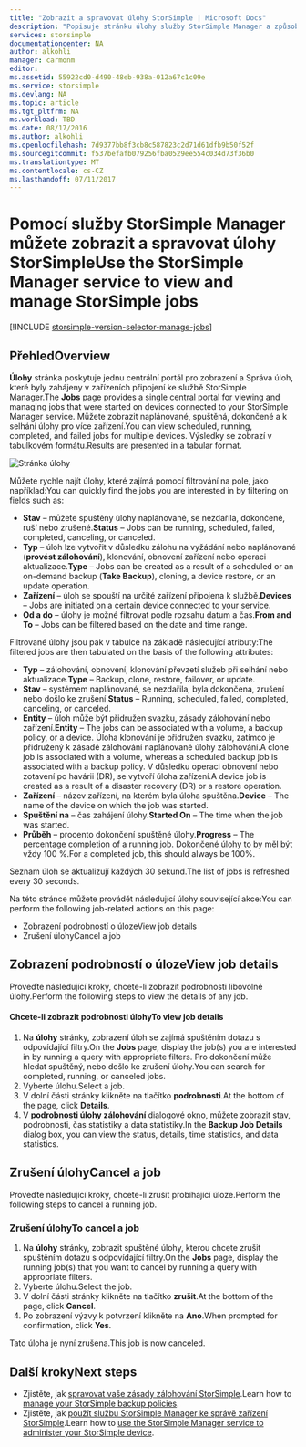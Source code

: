 ```yaml
---
title: "Zobrazit a spravovat úlohy StorSimple | Microsoft Docs"
description: "Popisuje stránku úlohy služby StorSimple Manager a způsobu jeho použití ke sledování poslední, aktuální a naplánované úlohy zálohování."
services: storsimple
documentationcenter: NA
author: alkohli
manager: carmonm
editor: 
ms.assetid: 55922cd0-d490-48eb-938a-012a67c1c09e
ms.service: storsimple
ms.devlang: NA
ms.topic: article
ms.tgt_pltfrm: NA
ms.workload: TBD
ms.date: 08/17/2016
ms.author: alkohli
ms.openlocfilehash: 7d9377bb8f3cb8c587823c2d71d61dfb9b50f52f
ms.sourcegitcommit: f537befafb079256fba0529ee554c034d73f36b0
ms.translationtype: MT
ms.contentlocale: cs-CZ
ms.lasthandoff: 07/11/2017
---
```

# <a name="use-the-storsimple-manager-service-to-view-and-manage-storsimple-jobs"></a><span data-ttu-id="dcd90-103">Pomocí služby StorSimple Manager můžete zobrazit a spravovat úlohy StorSimple</span><span class="sxs-lookup"><span data-stu-id="dcd90-103">Use the StorSimple Manager service to view and manage StorSimple jobs</span></span>
[!INCLUDE [storsimple-version-selector-manage-jobs](../../includes/storsimple-version-selector-manage-jobs.md)]

## <a name="overview"></a><span data-ttu-id="dcd90-104">Přehled</span><span class="sxs-lookup"><span data-stu-id="dcd90-104">Overview</span></span>
<span data-ttu-id="dcd90-105">**Úlohy** stránka poskytuje jednu centrální portál pro zobrazení a Správa úloh, které byly zahájeny v zařízeních připojení ke službě StorSimple Manager.</span><span class="sxs-lookup"><span data-stu-id="dcd90-105">The **Jobs** page provides a single central portal for viewing and managing jobs that were started on devices connected to your StorSimple Manager service.</span></span> <span data-ttu-id="dcd90-106">Můžete zobrazit naplánované, spuštěná, dokončené a k selhání úlohy pro více zařízení.</span><span class="sxs-lookup"><span data-stu-id="dcd90-106">You can view scheduled, running, completed, and failed jobs for multiple devices.</span></span> <span data-ttu-id="dcd90-107">Výsledky se zobrazí v tabulkovém formátu.</span><span class="sxs-lookup"><span data-stu-id="dcd90-107">Results are presented in a tabular format.</span></span> 

![Stránka úlohy](./media/storsimple-manage-jobs/HCS_JobsPage.png)

<span data-ttu-id="dcd90-109">Můžete rychle najít úlohy, které zajímá pomocí filtrování na pole, jako například:</span><span class="sxs-lookup"><span data-stu-id="dcd90-109">You can quickly find the jobs you are interested in by filtering on fields such as:</span></span>

* <span data-ttu-id="dcd90-110">**Stav** – můžete spuštěny úlohy naplánované, se nezdařila, dokončené, ruší nebo zrušené.</span><span class="sxs-lookup"><span data-stu-id="dcd90-110">**Status** – Jobs can be running, scheduled, failed, completed, canceling, or canceled.</span></span>
* <span data-ttu-id="dcd90-111">**Typ** – úloh lze vytvořit v důsledku zálohu na vyžádání nebo naplánované (**provést zálohování**), klonování, obnovení zařízení nebo operaci aktualizace.</span><span class="sxs-lookup"><span data-stu-id="dcd90-111">**Type** – Jobs can be created as a result of a scheduled or an on-demand backup (**Take Backup**), cloning, a device restore, or an update operation.</span></span>
* <span data-ttu-id="dcd90-112">**Zařízení** – úloh se spouští na určité zařízení připojena k službě.</span><span class="sxs-lookup"><span data-stu-id="dcd90-112">**Devices** – Jobs are initiated on a certain device connected to your service.</span></span>
* <span data-ttu-id="dcd90-113">**Od a do** – úlohy je možné filtrovat podle rozsahu datum a čas.</span><span class="sxs-lookup"><span data-stu-id="dcd90-113">**From and To** – Jobs can be filtered based on the date and time range.</span></span>

<span data-ttu-id="dcd90-114">Filtrované úlohy jsou pak v tabulce na základě následující atributy:</span><span class="sxs-lookup"><span data-stu-id="dcd90-114">The filtered jobs are then tabulated on the basis of the following attributes:</span></span>

* <span data-ttu-id="dcd90-115">**Typ** – zálohování, obnovení, klonování převzetí služeb při selhání nebo aktualizace.</span><span class="sxs-lookup"><span data-stu-id="dcd90-115">**Type** – Backup, clone, restore, failover, or update.</span></span>
* <span data-ttu-id="dcd90-116">**Stav** – systémem naplánované, se nezdařila, byla dokončena, zrušení nebo došlo ke zrušení.</span><span class="sxs-lookup"><span data-stu-id="dcd90-116">**Status** – Running, scheduled, failed, completed, canceling, or canceled.</span></span>
* <span data-ttu-id="dcd90-117">**Entity** – úloh může být přidružen svazku, zásady zálohování nebo zařízení.</span><span class="sxs-lookup"><span data-stu-id="dcd90-117">**Entity** – The jobs can be associated with a volume, a backup policy, or a device.</span></span> <span data-ttu-id="dcd90-118">Úloha klonování je přidružen svazku, zatímco je přidružený k zásadě zálohování naplánované úlohy zálohování.</span><span class="sxs-lookup"><span data-stu-id="dcd90-118">A clone job is associated with a volume, whereas a scheduled backup job is associated with a backup policy.</span></span> <span data-ttu-id="dcd90-119">V důsledku operaci obnovení nebo zotavení po havárii (DR), se vytvoří úloha zařízení.</span><span class="sxs-lookup"><span data-stu-id="dcd90-119">A device job is created as a result of a disaster recovery (DR) or a restore operation.</span></span>
* <span data-ttu-id="dcd90-120">**Zařízení** – název zařízení, na kterém byla úloha spuštěna.</span><span class="sxs-lookup"><span data-stu-id="dcd90-120">**Device** – The name of the device on which the job was started.</span></span>
* <span data-ttu-id="dcd90-121">**Spuštění na** – čas zahájení úlohy.</span><span class="sxs-lookup"><span data-stu-id="dcd90-121">**Started On** – The time when the job was started.</span></span>
* <span data-ttu-id="dcd90-122">**Průběh** – procento dokončení spuštěné úlohy.</span><span class="sxs-lookup"><span data-stu-id="dcd90-122">**Progress** – The percentage completion of a running job.</span></span> <span data-ttu-id="dcd90-123">Dokončené úlohy to by měl být vždy 100 %.</span><span class="sxs-lookup"><span data-stu-id="dcd90-123">For a completed job, this should always be 100%.</span></span>

<span data-ttu-id="dcd90-124">Seznam úloh se aktualizují každých 30 sekund.</span><span class="sxs-lookup"><span data-stu-id="dcd90-124">The list of jobs is refreshed every 30 seconds.</span></span>

<span data-ttu-id="dcd90-125">Na této stránce můžete provádět následující úlohy související akce:</span><span class="sxs-lookup"><span data-stu-id="dcd90-125">You can perform the following job-related actions on this page:</span></span>

* <span data-ttu-id="dcd90-126">Zobrazení podrobností o úloze</span><span class="sxs-lookup"><span data-stu-id="dcd90-126">View job details</span></span>
* <span data-ttu-id="dcd90-127">Zrušení úlohy</span><span class="sxs-lookup"><span data-stu-id="dcd90-127">Cancel a job</span></span>

## <a name="view-job-details"></a><span data-ttu-id="dcd90-128">Zobrazení podrobností o úloze</span><span class="sxs-lookup"><span data-stu-id="dcd90-128">View job details</span></span>
<span data-ttu-id="dcd90-129">Proveďte následující kroky, chcete-li zobrazit podrobnosti libovolné úlohy.</span><span class="sxs-lookup"><span data-stu-id="dcd90-129">Perform the following steps to view the details of any job.</span></span>

#### <a name="to-view-job-details"></a><span data-ttu-id="dcd90-130">Chcete-li zobrazit podrobnosti úlohy</span><span class="sxs-lookup"><span data-stu-id="dcd90-130">To view job details</span></span>
1. <span data-ttu-id="dcd90-131">Na **úlohy** stránky, zobrazení úloh se zajímá spuštěním dotazu s odpovídající filtry.</span><span class="sxs-lookup"><span data-stu-id="dcd90-131">On the **Jobs** page, display the job(s) you are interested in by running a query with appropriate filters.</span></span> <span data-ttu-id="dcd90-132">Pro dokončení může hledat spuštěný, nebo došlo ke zrušení úlohy.</span><span class="sxs-lookup"><span data-stu-id="dcd90-132">You can search for completed, running, or canceled jobs.</span></span>
2. <span data-ttu-id="dcd90-133">Vyberte úlohu.</span><span class="sxs-lookup"><span data-stu-id="dcd90-133">Select a job.</span></span>
3. <span data-ttu-id="dcd90-134">V dolní části stránky klikněte na tlačítko **podrobnosti**.</span><span class="sxs-lookup"><span data-stu-id="dcd90-134">At the bottom of the page, click **Details**.</span></span>
4. <span data-ttu-id="dcd90-135">V **podrobnosti úlohy zálohování** dialogové okno, můžete zobrazit stav, podrobnosti, čas statistiky a data statistiky.</span><span class="sxs-lookup"><span data-stu-id="dcd90-135">In the **Backup Job Details** dialog box, you can view the status, details, time statistics, and data statistics.</span></span>

## <a name="cancel-a-job"></a><span data-ttu-id="dcd90-136">Zrušení úlohy</span><span class="sxs-lookup"><span data-stu-id="dcd90-136">Cancel a job</span></span>
<span data-ttu-id="dcd90-137">Proveďte následující kroky, chcete-li zrušit probíhající úloze.</span><span class="sxs-lookup"><span data-stu-id="dcd90-137">Perform the following steps to cancel a running job.</span></span>

### <a name="to-cancel-a-job"></a><span data-ttu-id="dcd90-138">Zrušení úlohy</span><span class="sxs-lookup"><span data-stu-id="dcd90-138">To cancel a job</span></span>
1. <span data-ttu-id="dcd90-139">Na **úlohy** stránky, zobrazit spuštěné úlohy, kterou chcete zrušit spuštěním dotazu s odpovídající filtry.</span><span class="sxs-lookup"><span data-stu-id="dcd90-139">On the **Jobs** page, display the running job(s) that you want to cancel by running a query with appropriate filters.</span></span>
2. <span data-ttu-id="dcd90-140">Vyberte úlohu.</span><span class="sxs-lookup"><span data-stu-id="dcd90-140">Select the job.</span></span>
3. <span data-ttu-id="dcd90-141">V dolní části stránky klikněte na tlačítko **zrušit**.</span><span class="sxs-lookup"><span data-stu-id="dcd90-141">At the bottom of the page, click **Cancel**.</span></span>
4. <span data-ttu-id="dcd90-142">Po zobrazení výzvy k potvrzení klikněte na **Ano**.</span><span class="sxs-lookup"><span data-stu-id="dcd90-142">When prompted for confirmation, click **Yes**.</span></span>

<span data-ttu-id="dcd90-143">Tato úloha je nyní zrušena.</span><span class="sxs-lookup"><span data-stu-id="dcd90-143">This job is now canceled.</span></span>

## <a name="next-steps"></a><span data-ttu-id="dcd90-144">Další kroky</span><span class="sxs-lookup"><span data-stu-id="dcd90-144">Next steps</span></span>
* <span data-ttu-id="dcd90-145">Zjistěte, jak [spravovat vaše zásady zálohování StorSimple](storsimple-manage-backup-policies.md).</span><span class="sxs-lookup"><span data-stu-id="dcd90-145">Learn how to [manage your StorSimple backup policies](storsimple-manage-backup-policies.md).</span></span>
* <span data-ttu-id="dcd90-146">Zjistěte, jak [použít službu StorSimple Manager ke správě zařízení StorSimple](storsimple-manager-service-administration.md).</span><span class="sxs-lookup"><span data-stu-id="dcd90-146">Learn how to [use the StorSimple Manager service to administer your StorSimple device](storsimple-manager-service-administration.md).</span></span>

